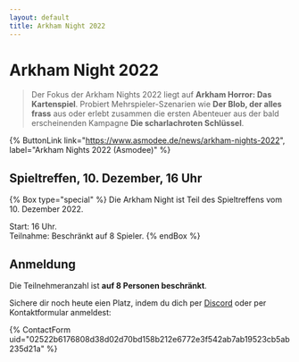 ```yaml
---
layout: default
title: Arkham Night 2022
---
```


# Arkham Night 2022

> Der Fokus der Arkham Nights 2022 liegt auf **Arkham Horror: Das Kartenspiel**. Probiert Mehrspieler-Szenarien wie **Der Blob, der alles frass** aus oder erlebt zusammen die ersten Abenteuer aus der bald erscheinenden Kampagne **Die scharlachroten Schlüssel**.

{% ButtonLink link="https://www.asmodee.de/news/arkham-nights-2022", label="Arkham Nights 2022 (Asmodee)" %}

## Spieltreffen, 10. Dezember, 16 Uhr

{% Box type="special" %}
Die Arkham Night ist Teil des Spieltreffens vom 10. Dezember 2022.

Start: 16 Uhr.\
Teilnahme: Beschränkt auf 8 Spieler.
{% endBox %}

## Anmeldung

Die Teilnehmeranzahl ist **auf 8 Personen beschränkt**.

Sichere dir noch heute eien Platz, indem du dich per [Discord](/chat) oder per Kontaktformular anmeldest:

{% ContactForm uid="02522b6176808d38d02d70bd158b212e6772e3f542ab7ab19523cb5ab235d21a" %}

